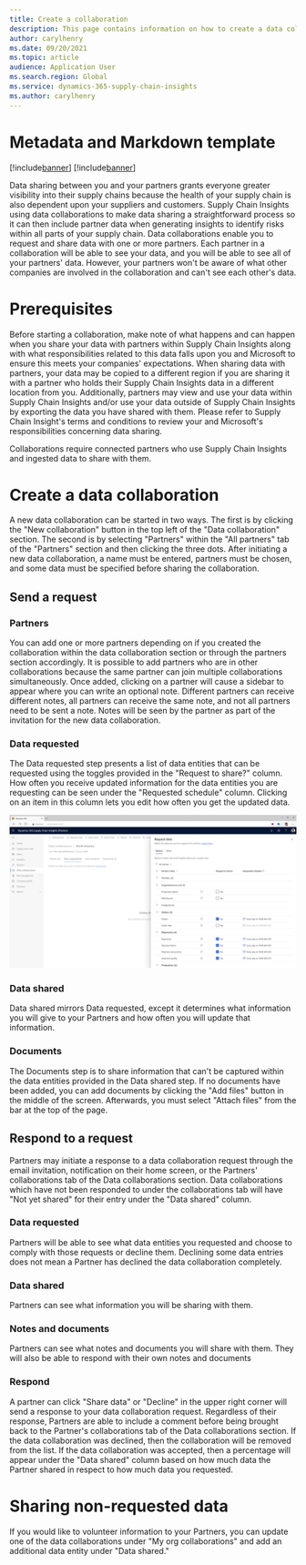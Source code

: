 ```yaml
---
title: Create a collaboration
description: This page contains information on how to create a data collaboration.
author: carylhenry
ms.date: 09/20/2021
ms.topic: article
audience: Application User
ms.search.region: Global
ms.service: dynamics-365-supply-chain-insights
ms.author: carylhenry
---
```


# Metadata and Markdown template

[!include[banner](includes/banner.md)]
[!include[banner](includes/preview-banner.md)]

Data sharing between you and your partners grants everyone greater visibility into their supply chains because the health of your supply chain is also dependent upon your suppliers and customers. Supply Chain Insights using data collaborations to make data sharing a straightforward process so it can then include partner data when generating insights to identify risks within all parts of your supply chain. Data collaborations enable you to request and share data with one or more partners.  Each partner in a collaboration will be able to see your data, and you will be able to see all of your partners' data. However, your partners won't be aware of what other companies are involved in the collaboration and can't see each other's data.


# Prerequisites

Before starting a collaboration, make note of what happens and can happen when you share your data with partners within Supply Chain Insights along with what responsibilities related to this data falls upon you and Microsoft to ensure this meets your companies' expectations.  When sharing data with partners, your data may be copied to a different region if you are sharing it with a partner who holds their Supply Chain Insights data in a different location from you. Additionally, partners may view and use your data within Supply Chain Insights and/or use your data outside of Supply Chain Insights by exporting the data you have shared with them. Please refer to Supply Chain Insight's terms and conditions to review your and Microsoft's responsibilities concerning data sharing.

Collaborations require connected partners who use Supply Chain Insights and ingested data to share with them.


# Create a data collaboration
A new data collaboration can be started in two ways. The first is by clicking the "New collaboration" button in the top left of the "Data collaboration" section. The second is by selecting "Partners" within the "All partners" tab of the "Partners" section and then clicking the three dots. After initiating a new data collaboration, a name must be entered, partners must be chosen, and some data must be specified before sharing the collaboration.
 
 ## Send a request
 ### Partners
 You can add one or more partners depending on if you created the collaboration within the data collaboration section or through the partners section accordingly. It is possible to add partners who are in other collaborations because  the same partner can join multiple collaborations simultaneously. Once added, clicking on a partner will cause a sidebar to appear where you can write an optional note. Different partners can receive different notes, all partners can receive the same note, and not all partners need to be sent a note. Notes will be seen by the partner as part of the invitation for the new data collaboration.


 ### Data requested
The Data requested step presents a list of data entities that can be requested using the toggles provided in the "Request to share?" column. How often you receive updated information for the data entities you are requesting can be seen under the "Requested schedule" column.  Clicking on an item in this column lets you edit how often you get the updated data.

![requested-entities-for-a-data-collaboration](/articles/media/data-collaboration-request-entities.PNG)

### Data shared
Data shared mirrors Data requested, except it determines what information you will give to your Partners and how often you will update that information.

### Documents
The Documents step is to share information that can't be captured within the data entities provided in the Data shared step. If no documents have been added, you can add documents by clicking the "Add files" button in the middle of the screen. Afterwards, you must select "Attach files" from the bar at the top of the page.

## Respond to a request
Partners may initiate a response to a data collaboration request through the email invitation, notification on their home screen, or the Partners' collaborations tab of the Data collaborations section. Data collaborations which have not been responded to under the collaborations tab will have "Not yet shared" for their entry under the "Data shared" column. 

### Data requested
Partners will be able to see what data entities you requested and choose to comply with those requests or decline them. Declining some data entries does not mean a Partner has declined the data collaboration completely.

### Data shared
Partners can see what information you will be sharing with them.

### Notes and documents
Partners can see what notes and documents you will share with them. They will also be able to respond with their own notes and documents

### Respond
A partner can click "Share data" or "Decline" in the upper right corner will send a response to your data collaboration request. Regardless of their response, Partners are able to include a comment before being brought back to the Partner's collaborations tab of the Data collaborations section. If the data collaboration was declined, then the collaboration will be removed from the list. If the data collaboration was accepted, then a percentage will appear under the "Data shared" column based on how much data the Partner shared in respect to how much data you requested.

# Sharing non-requested data
If you would like to volunteer information to your Partners, you can update one of the data collaborations under "My org collaborations" and add an additional data entity under "Data shared."
